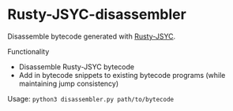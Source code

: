 # Rusty-JSYC-disassembler

Disassemble bytecode generated with [Rusty-JSYC](https://github.com/jwillbold/rusty-jsyc).

Functionality
 - Disassemble Rusty-JSYC bytecode
 - Add in bytecode snippets to existing bytecode programs (while maintaining jump consistency)

Usage: `python3 disassembler.py path/to/bytecode`
